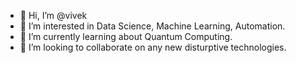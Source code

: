 - 👋 Hi, I’m @vivek
- 👀 I’m interested in Data Science, Machine Learning, Automation. 
- 🌱 I’m currently learning about Quantum Computing. 
- 💞️ I’m looking to collaborate on any new disturptive technologies. 

<!---
vivekanandpkr/vivekanandpkr is a ✨ special ✨ repository because its `README.md` (this file) appears on your GitHub profile.
You can click the Preview link to take a look at your changes.
--->
